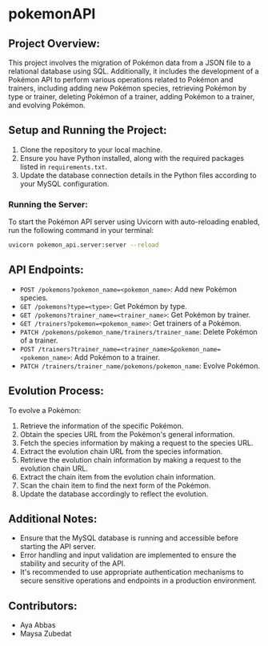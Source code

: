 # pokemonAPI

## Project Overview:
This project involves the migration of Pokémon data from a JSON file to a relational database using SQL. Additionally, it includes the development of a Pokémon API to perform various operations related to Pokémon and trainers, including adding new Pokémon species, retrieving Pokémon by type or trainer, deleting Pokémon of a trainer, adding Pokémon to a trainer, and evolving Pokémon.

## Setup and Running the Project:

1. Clone the repository to your local machine.
2. Ensure you have Python installed, along with the required packages listed in `requirements.txt`.
3. Update the database connection details in the Python files according to your MySQL configuration.

### Running the Server:
To start the Pokémon API server using Uvicorn with auto-reloading enabled, run the following command in your terminal:
```bash
uvicorn pokemon_api.server:server --reload
```
## API Endpoints:

- `POST /pokemons?pokemon_name=<pokemon_name>`: Add new Pokémon species.
- `GET /pokemons?type=<type>`: Get Pokémon by type.
- `GET /pokemons?trainer_name=<trainer_name>`: Get Pokémon by trainer.
- `GET /trainers?pokemon=<pokemon_name>`: Get trainers of a Pokémon.
- `PATCH /pokemons/pokemon_name/trainers/trainer_name`: Delete Pokémon of a trainer.
- `POST /trainers?trainer_name=<trainer_name>&pokemon_name=<pokemon_name>`: Add Pokémon to a trainer.
- `PATCH /trainers/trainer_name/pokemons/pokemon_name`: Evolve Pokémon.

## Evolution Process:
To evolve a Pokémon:
1. Retrieve the information of the specific Pokémon.
2. Obtain the species URL from the Pokémon's general information.
3. Fetch the species information by making a request to the species URL.
4. Extract the evolution chain URL from the species information.
5. Retrieve the evolution chain information by making a request to the evolution chain URL.
6. Extract the chain item from the evolution chain information.
7. Scan the chain item to find the next form of the Pokémon.
8. Update the database accordingly to reflect the evolution.

## Additional Notes:

- Ensure that the MySQL database is running and accessible before starting the API server.
- Error handling and input validation are implemented to ensure the stability and security of the API.
- It's recommended to use appropriate authentication mechanisms to secure sensitive operations and endpoints in a production environment.

## Contributors:
- Aya Abbas 
- Maysa Zubedat
